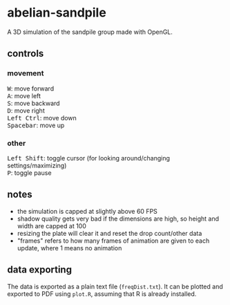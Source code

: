 # abelian-sandpile
A 3D simulation of the sandpile group made with OpenGL.
## controls
### movement
<kbd>W</kbd>: move forward  
<kbd>A</kbd>: move left  
<kbd>S</kbd>: move backward  
<kbd>D</kbd>: move right  
<kbd>Left Ctrl</kbd>: move down  
<kbd>Spacebar</kbd>: move up

### other
<kbd>Left Shift</kbd>: toggle cursor (for looking around/changing settings/maximizing)  
<kbd>P</kbd>: toggle pause  

## notes
- the simulation is capped at slightly above 60 FPS
- shadow quality gets very bad if the dimensions are high, so height and width are capped at 100
- resizing the plate will clear it and reset the drop count/other data
- \"frames\" refers to how many frames of animation are given to each update, where 1 means no animation

## data exporting
The data is exported as a plain text file (`freqDist.txt`). It can be plotted and exported to PDF using `plot.R`, assuming that R is already installed.
